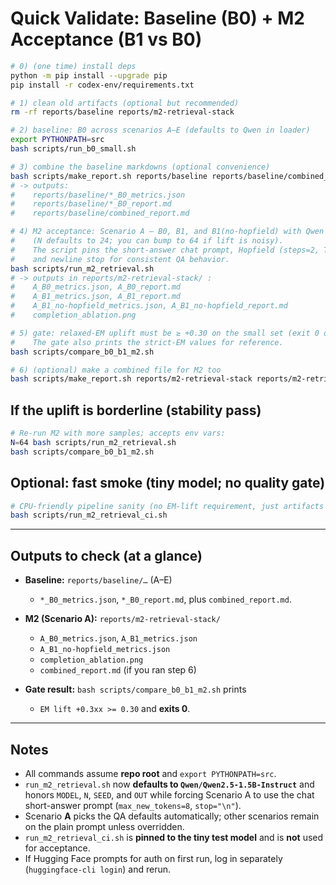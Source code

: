 # Quick Validate: Baseline (B0) + M2 Acceptance (B1 vs B0)

```bash
# 0) (one time) install deps
python -m pip install --upgrade pip
pip install -r codex-env/requirements.txt

# 1) clean old artifacts (optional but recommended)
rm -rf reports/baseline reports/m2-retrieval-stack

# 2) baseline: B0 across scenarios A–E (defaults to Qwen in loader)
export PYTHONPATH=src
bash scripts/run_b0_small.sh

# 3) combine the baseline markdowns (optional convenience)
bash scripts/make_report.sh reports/baseline reports/baseline/combined_report.md
# -> outputs:
#    reports/baseline/*_B0_metrics.json
#    reports/baseline/*_B0_report.md
#    reports/baseline/combined_report.md

# 4) M2 acceptance: Scenario A — B0, B1, and B1(no-hopfield) with Qwen
#    (N defaults to 24; you can bump to 64 if lift is noisy).
#    The script pins the short-answer chat prompt, Hopfield (steps=2, T=0.5),
#    and newline stop for consistent QA behavior.
bash scripts/run_m2_retrieval.sh
# -> outputs in reports/m2-retrieval-stack/ :
#    A_B0_metrics.json, A_B0_report.md
#    A_B1_metrics.json, A_B1_report.md
#    A_B1_no-hopfield_metrics.json, A_B1_no-hopfield_report.md
#    completion_ablation.png

# 5) gate: relaxed-EM uplift must be ≥ +0.30 on the small set (exit 0 on success).
#    The gate also prints the strict-EM values for reference.
bash scripts/compare_b0_b1_m2.sh

# 6) (optional) make a combined file for M2 too
bash scripts/make_report.sh reports/m2-retrieval-stack reports/m2-retrieval-stack/combined_report.md
```

## If the uplift is borderline (stability pass)

```bash
# Re-run M2 with more samples; accepts env vars:
N=64 bash scripts/run_m2_retrieval.sh
bash scripts/compare_b0_b1_m2.sh
```

## Optional: fast smoke (tiny model; no quality gate)

```bash
# CPU-friendly pipeline sanity (no EM-lift requirement, just artifacts exist)
bash scripts/run_m2_retrieval_ci.sh
```

---

## Outputs to check (at a glance)

* **Baseline:** `reports/baseline/…` (A–E)

  * `*_B0_metrics.json`, `*_B0_report.md`, plus `combined_report.md`.
* **M2 (Scenario A):** `reports/m2-retrieval-stack/`

  * `A_B0_metrics.json`, `A_B1_metrics.json`
  * `A_B1_no-hopfield_metrics.json`
  * `completion_ablation.png`
  * `combined_report.md` (if you ran step 6)
* **Gate result:** `bash scripts/compare_b0_b1_m2.sh` prints

  * `EM lift +0.3xx >= 0.30` and **exits 0**.

---

## Notes

* All commands assume **repo root** and `export PYTHONPATH=src`.
* `run_m2_retrieval.sh` now **defaults to `Qwen/Qwen2.5-1.5B-Instruct`** and honors `MODEL`, `N`, `SEED`, and `OUT` while
  forcing Scenario A to use the chat short-answer prompt (`max_new_tokens=8`, `stop="\n"`).
* Scenario **A** picks the QA defaults automatically; other scenarios remain on the plain prompt unless overridden.
* `run_m2_retrieval_ci.sh` is **pinned to the tiny test model** and is **not** used for acceptance.
* If Hugging Face prompts for auth on first run, log in separately (`huggingface-cli login`) and rerun.
